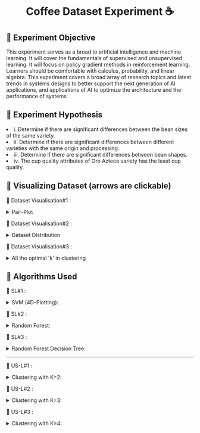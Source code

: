 <h1 align="center"> Coffee Dataset Experiment  ☕️ </h1>

<h2> 💠 Experiment Objective </h2>
<p> This experiment serves as a broad  to artificial intelligence and machine learning. It will cover the fundamentals of supervised and unsupervised learning. It will focus on policy gradient methods in reinforcement learning. Learners should be comfortable with calculus, probability, and linear algebra. This experiment covers a broad array of research topics and latest trends in systems designs to better support the next generation of AI applications, and applications of AI to optimize the architecture and the performance of systems. </p>


<h2> 💠 Experiment Hypothesis </h2>
<li> i.	Determine if there are significant differences between the bean sizes of the same variety. </li>
<li> ii.	Determine if there are significant differences between different varieties with the same origin and processing. </li>
<li> iii.	 Determine if there are significant differences between bean shapes. </li>
<li> iv.	The cup quality attributes of Oro Azteca variety has the least cup quality. </li>

<h2> 💠 Visualizing Dataset (arrows are clickable) </h2>


🔘 Dataset Visualisation#1 : <details>
           <summary> Pair-Plot </summary>
           <p> <img width="500" alt="image" src="https://user-images.githubusercontent.com/59771760/211105219-93599023-a07e-433c-a66b-4046ae86d776.png"> </p>
         </details>
         
🔘 Dataset Visualisation#2 : <details>
           <summary> Dataset Distribution  </summary>
           <p> <img width="500" alt="image" src="https://user-images.githubusercontent.com/59771760/211156394-802c4bbe-89c7-4e22-b1ef-19abd2ddf7b2.png">  </p>
         </details>
         
🔘 Dataset Visualisation#3 : <details>
           <summary> All the optimal 'k' in clustering  </summary>
           <p> <img width="500" alt="image" src="https://user-images.githubusercontent.com/59771760/211157132-dc379fb3-c83f-44fe-8a59-7a23d6801762.png">  </p>
         </details>   


<h2> 💠 Algorithms Used </h2>

🔘 SL#1 :   <details>
           <summary>  SVM (4D-Plotting):  </summary>
           <p> <<img width="500" alt="image" src="https://user-images.githubusercontent.com/59771760/211105898-71e440d4-2718-454d-8530-03e77383cb47.png"> 
           </p>
         </details>
         
🔘 SL#2 :   <details>
           <summary>  Random Forest:  </summary>
           <p> <img width="500" alt="image" src="https://user-images.githubusercontent.com/59771760/211156508-a0291951-297a-458c-814a-0661762c4de2.jpg">
           </p>
         </details>
         
🔘 SL#3 : <details>
           <summary>  Random Forest Decision Tree:  </summary>
           <p> <img width="500" alt="image" src="https://user-images.githubusercontent.com/59771760/211156200-7774a03c-95f0-4c84-819d-b68f62c0d73b.jpg">
           </p>
         </details>
         
***
         
🔘 US-L#1 : <details>
           <summary>  Clustering with K=2:  </summary>
           <p> <img width="500" alt="image" src="https://user-images.githubusercontent.com/59771760/211157152-d5fbcbee-c31b-4e6b-b47b-726eb989b84f.png">
           </p>
         </details>        

🔘 US-L#2 : <details>
           <summary>  Clustering with K=3:  </summary>
           <p> <img width="500" alt="image" src="https://user-images.githubusercontent.com/59771760/211157196-3b3b18f0-2d54-43eb-8ab8-3f14c83bc5f0.png">
           </p>
         </details>    
         
🔘 US-L#3 : <details>
           <summary>  Clustering with K=4:  </summary>
           <p> <img width="500" alt="image" src="https://user-images.githubusercontent.com/59771760/211157214-a5d10387-4175-46fc-a8b4-5c4decea6e15.png">
           </p>
         </details>          

